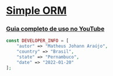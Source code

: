 
# [Simple ORM](https://github.com/matheusjohannaraujo/simple_orm)

### [Guia completo de uso no YouTube](https://www.youtube.com/watch?v=s5aICyenKXE)

```php
const DEVELOPER_INFO = [
    "autor" => "Matheus Johann Araújo",
    "country" => "Brasil",
    "state" => "Pernambuco",
    "date" => "2022-01-20"
];
```
